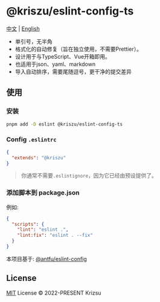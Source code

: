 # @kriszu/eslint-config-ts


[中文](README_ZH.md) | [English](README.md)


- 单引号，无半角
- 格式化的自动修复（旨在独立使用，不需要Prettier）。
- 设计用于与TypeScript、Vue开箱即用。
- 也适用于json、yaml、markdown
- 导入自动排序，需要尾随逗号，更干净的提交差异

## 使用

### 安装

```bash
pnpm add -D eslint @kriszu/eslint-config-ts
```

### Config `.eslintrc`

```json
{
  "extends": "@kriszu"
}
```

> 你通常不需要`.eslintignore`，因为它已经由预设提供了。

### 添加脚本到 package.json

例如:

```json
{
  "scripts": {
    "lint": "eslint .",
    "lint:fix": "eslint . --fix"
  }
}
```

本项目基于: [@antfu/eslint-config](https://github.com/antfu/eslint-config)

## License

[MIT](LICENSE) License © 2022-PRESENT Krizsu
